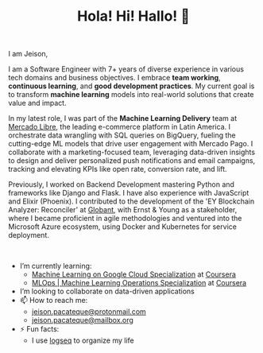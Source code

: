 <h1 align='center'> Hola! Hi! Hallo! 👋</h1> 
<br>


I am Jeison, 

I am a Software Engineer with 7+ years of diverse experience in various tech domains and business objectives. I embrace **team working**, **continuous learning**, and **good development practices**. My current goal is to transform **machine learning** models into real-world solutions that create value and impact.


In my latest role, I was part of the **Machine Learning Delivery** team at [Mercado Libre](https://www.mercadolibre.com/), the leading e-commerce platform in Latin America. I orchestrate data wrangling with SQL queries on BigQuery, fueling the cutting-edge ML models that drive user engagement with Mercado Pago. I collaborate with a marketing-focused team, leveraging data-driven insights to design and deliver personalized push notifications and email campaigns, tracking and elevating KPIs like open rate, conversion rate, and lift. 


Previously, I worked on Backend Development mastering Python and frameworks like Django and Flask. I have also experience with JavaScript and Elixir (Phoenix). I contributed to the development of the 'EY Blockchain Analyzer: Reconciler' at [Globant](https://www.globant.com/), with Ernst & Young as a stakeholder, where I became proficient in agile methodologies and ventured into the Microsoft Azure ecosystem, using Docker and Kubernetes for service deployment.

<br>

- I’m currently learning:
  - [Machine Learning on Google Cloud Specialization](https://www.coursera.org/specializations/machine-learning-tensorflow-gcp) at [Coursera](https://www.coursera.org/)
  - [MLOps | Machine Learning Operations Specialization](https://www.coursera.org/specializations/mlops-machine-learning-duke) at [Coursera](https://www.coursera.org/)
- I’m looking to collaborate on data-driven applications
- 📫 How to reach me:
  - jeison.pacateque@protonmail.com
  - jeison.pacateque@mailbox.org
- ⚡ Fun facts:
  - I use [logseq](https://github.com/logseq/logseq) to organize my life
